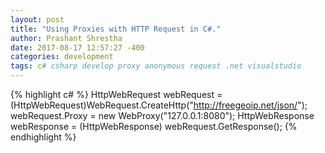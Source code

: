 ```yaml
---
layout: post
title: "Using Proxies with HTTP Request in C#." 
author: Prashant Shrestha 
date: 2017-08-17 12:57:27 -400 
categories: development
tags: c# csharp develop proxy anonymous request .net visualstudio
---
```


{% highlight c# %}
HttpWebRequest webRequest = (HttpWebRequest)WebRequest.CreateHttp("http://freegeoip.net/json/");
webRequest.Proxy = new WebProxy("127.0.0.1:8080");
HttpWebResponse webResponse = (HttpWebResponse) webRequest.GetResponse();
{% endhighlight %}